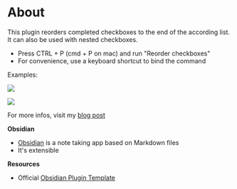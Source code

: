 
# About

This plugin reorders completed checkboxes to the end of the according list. It can also be used with nested checkboxes.



- Press CTRL + P (cmd + P on mac) and run "Reorder checkboxes"
- For convenience, use a keyboard shortcut to bind the command

Examples:

![](https://i.imgur.com/fEyG45b.png)

![](https://i.imgur.com/OnrstOx.png)

For more infos, visit my [blog post](https://vercel.com/erl-koenig/blog/settings/domains)

**Obsidian**
- [Obsidian](https://obsidian.md/) is a note taking app based on Markdown files
- It's extensible

**Resources**
- Official [Obsidian Plugin Template](https://github.com/obsidianmd/obsidian-sample-plugin)
